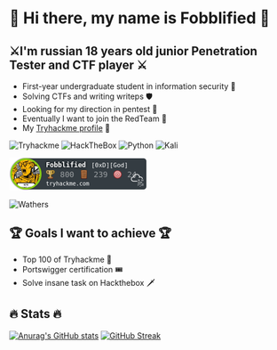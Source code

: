 # :raised_hands: Hi there, my name is Fobblified :raised_hands:

## :crossed_swords:I'm russian 18 years old junior Penetration Tester and CTF player :crossed_swords:

- First-year undergraduate student in information security :bookmark_tabs:
- Solving CTFs and writing writeps :shield:
- Looking for my direction in pentest :dart:
- Eventually I want to join the RedTeam :red_envelope:
- My [Tryhackme profile](https://tryhackme.com/p/Fobblified) :gem:

![Tryhackme](https://img.shields.io/badge/-TryHackMe-1a2332?style=flat-square&logo=Tryhackme)
![HackTheBox](https://img.shields.io/badge/-Hackthebox-1a2332?style=flat-square&logo=Hackthebox)
![Python](https://img.shields.io/badge/-Python-1a2332?style=flat-square&logo=python&logoColor=yellow)
![Kali](https://img.shields.io/badge/-Kali_linux-1a2332?style=flat-square&logo=kali-linux)


![](https://github.com/fobblified/Fobblified/blob/main/Fobblified.png)

![Wathers](https://komarev.com/ghpvc/?username=Fobblified&style=flat-square&color=1a2332)

## :trophy: Goals I want to achieve :trophy:
- Top 100 of Tryhackme :1st_place_medal:
- Portswigger certification :tickets:
- Solve insane task on Hackthebox :dagger:

## :fire: Stats :fire:

[![Anurag's GitHub stats](https://github-readme-stats.vercel.app/api?username=Fobblified&show_icons=true&theme=chartreuse-dark)](https://github.com/anuraghazra/github-readme-stats)
[![GitHub Streak](http://github-readme-streak-stats.herokuapp.com?user=Fobblified&theme=chartreuse-dark	)](https://git.io/streak-stats)
